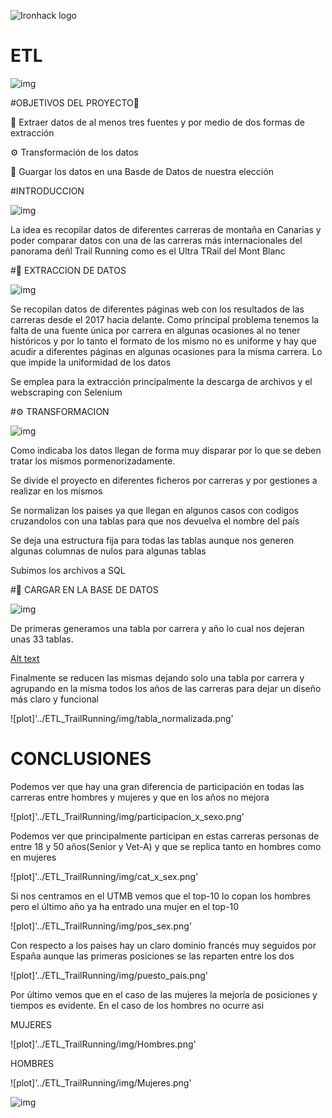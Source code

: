 ![Ironhack logo](https://i.imgur.com/1QgrNNw.png) 

#                                       ETL

![img](https://as.com/deportes_accion/imagenes/2018/06/01/mas_accion/1527845957_067162_1527846141_miniatura_normal.jpg)

#OBJETIVOS DEL PROYECTO🎯

🔧 Extraer datos de al menos tres fuentes y por medio de dos formas de extracción

⚙️ Transformación de los datos

💾 Guargar los datos en una Basde de Datos de nuestra elección

#INTRODUCCION

![img](https://encrypted-tbn0.gstatic.com/images?q=tbn:ANd9GcQcfAhlaYzrZfmQ8RYy4ec8UX48V2PFYfdInw&usqp=CAU)

La idea es recopilar datos de diferentes carreras de montaña en Canarias y poder comparar datos con una de las carreras más internacionales del panorama deñl Trail Running como es el Ultra TRail del Mont Blanc

#🔧 EXTRACCION DE DATOS

![img](https://encrypted-tbn0.gstatic.com/images?q=tbn:ANd9GcQMWgjf6HMFSkdIasTc4jhyFOd1EF4CYmtKZA&usqp=CAU)
 
Se recopilan datos de diferentes páginas web con los resultados de las carreras desde el 2017 hacia delante. Como principal problema tenemos la falta de una fuente única por carrera en algunas ocasiones al no tener históricos y por lo tanto el formato de los mismo no es uniforme y hay que acudir a diferentes páginas en algunas ocasiones para la misma carrera. Lo que impide la uniformidad de los datos

Se emplea para la extracción principalmente la descarga de archivos y el webscraping con Selenium

#⚙️ TRANSFORMACION

![img](https://encrypted-tbn0.gstatic.com/images?q=tbn:ANd9GcSZ-GIkvbzX3Bgg-ccxI3v6j4ogJvrm3Wzvew&usqp=CAU)

Como indicaba los datos llegan de forma muy disparar por lo que se deben tratar los mismos pormenorizadamente.

Se divide el proyecto en diferentes ficheros por carreras y por gestiones a realizar en los mismos

Se normalizan los paises ya que llegan en algunos casos con codigos cruzandolos con una tablas para que nos devuelva el nombre del país

Se deja una estructura fija para todas las tablas aunque nos generen algunas columnas de nulos para algunas tablas

Subimos los archivos a SQL

#💾 CARGAR EN LA BASE DE DATOS

![img](https://encrypted-tbn0.gstatic.com/images?q=tbn:ANd9GcREdw83jtnvS6KxqSahvg0Fx_pZ2qTwAmYR2A&usqp=CAU)

De primeras generamos una tabla por carrera y año lo cual nos dejeran unas 33 tablas. 

[Alt text](../ETL_TrailRunning/img/tablas.png)

Finalmente se reducen las mismas dejando solo una tabla por carrera y agrupando en la misma todos los años de las carreras para dejar un diseño más claro y funcional

![plot]'../ETL_TrailRunning/img/tabla_normalizada.png'


# CONCLUSIONES

Podemos ver que hay una gran diferencia de participación en todas las carreras entre hombres y mujeres y que en los años no mejora

![plot]'../ETL_TrailRunning/img/participacion_x_sexo.png'

Podemos ver que principalmente participan en estas carreras personas de entre 18 y 50 años(Senior y Vet-A) y que se replica tanto en hombres como en mujeres

![plot]'../ETL_TrailRunning/img/cat_x_sex.png'

Si nos centramos en el UTMB vemos que el top-10 lo copan los hombres pero el último año ya ha entrado una mujer en el top-10

![plot]'../ETL_TrailRunning/img/pos_sex.png'

Con respecto a los paises hay un claro dominio francés muy seguidos por España aunque las primeras posiciones se las reparten entre los dos

![plot]'../ETL_TrailRunning/img/puesto_pais.png'


Por último vemos que en el caso de las mujeres la mejoría de posiciones y tiempos es evidente. En el caso de los hombres no ocurre asi

MUJERES

![plot]'../ETL_TrailRunning/img/Hombres.png'

HOMBRES

![plot]'../ETL_TrailRunning/img/Mujeres.png'


![img](https://encrypted-tbn0.gstatic.com/images?q=tbn:ANd9GcSG7qCfot089mxGvGqZIBwroitOHTqPiXPEEGWTeHI8xvq_8aXXtEXltxnLsx-l5vGfwJA&usqp=CAU)









